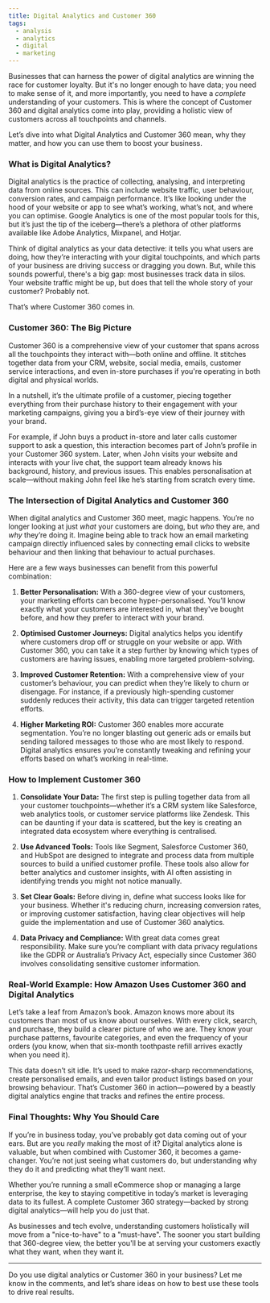 ```yaml
---
title: Digital Analytics and Customer 360
tags:
  - analysis
  - analytics
  - digital
  - marketing
---
```

Businesses that can harness the power of digital analytics are winning the race for customer loyalty. But it's no longer enough to have data; you need to make sense of it, and more importantly, you need to have a *complete* understanding of your customers. This is where the concept of Customer 360 and digital analytics come into play, providing a holistic view of customers across all touchpoints and channels. 

Let’s dive into what Digital Analytics and Customer 360 mean, why they matter, and how you can use them to boost your business. 

### What is Digital Analytics?

Digital analytics is the practice of collecting, analysing, and interpreting data from online sources. This can include website traffic, user behaviour, conversion rates, and campaign performance. It’s like looking under the hood of your website or app to see what’s working, what’s not, and where you can optimise. Google Analytics is one of the most popular tools for this, but it’s just the tip of the iceberg—there’s a plethora of other platforms available like Adobe Analytics, Mixpanel, and Hotjar.

Think of digital analytics as your data detective: it tells you what users are doing, how they’re interacting with your digital touchpoints, and which parts of your business are driving success or dragging you down. But, while this sounds powerful, there's a big gap: most businesses track data in silos. Your website traffic might be up, but does that tell the whole story of your customer? Probably not.

That’s where Customer 360 comes in.

### Customer 360: The Big Picture

Customer 360 is a comprehensive view of your customer that spans across all the touchpoints they interact with—both online and offline. It stitches together data from your CRM, website, social media, emails, customer service interactions, and even in-store purchases if you're operating in both digital and physical worlds. 

In a nutshell, it’s the ultimate profile of a customer, piecing together everything from their purchase history to their engagement with your marketing campaigns, giving you a bird’s-eye view of their journey with your brand.

For example, if John buys a product in-store and later calls customer support to ask a question, this interaction becomes part of John’s profile in your Customer 360 system. Later, when John visits your website and interacts with your live chat, the support team already knows his background, history, and previous issues. This enables personalisation at scale—without making John feel like he’s starting from scratch every time.

### The Intersection of Digital Analytics and Customer 360

When digital analytics and Customer 360 meet, magic happens. You’re no longer looking at just *what* your customers are doing, but *who* they are, and *why* they’re doing it. Imagine being able to track how an email marketing campaign directly influenced sales by connecting email clicks to website behaviour and then linking that behaviour to actual purchases. 

Here are a few ways businesses can benefit from this powerful combination:

1. **Better Personalisation:** With a 360-degree view of your customers, your marketing efforts can become hyper-personalised. You’ll know exactly what your customers are interested in, what they've bought before, and how they prefer to interact with your brand.

2. **Optimised Customer Journeys:** Digital analytics helps you identify where customers drop off or struggle on your website or app. With Customer 360, you can take it a step further by knowing which types of customers are having issues, enabling more targeted problem-solving.

3. **Improved Customer Retention:** With a comprehensive view of your customer’s behaviour, you can predict when they’re likely to churn or disengage. For instance, if a previously high-spending customer suddenly reduces their activity, this data can trigger targeted retention efforts.

4. **Higher Marketing ROI:** Customer 360 enables more accurate segmentation. You’re no longer blasting out generic ads or emails but sending tailored messages to those who are most likely to respond. Digital analytics ensures you’re constantly tweaking and refining your efforts based on what’s working in real-time.

### How to Implement Customer 360

1. **Consolidate Your Data:** The first step is pulling together data from all your customer touchpoints—whether it’s a CRM system like Salesforce, web analytics tools, or customer service platforms like Zendesk. This can be daunting if your data is scattered, but the key is creating an integrated data ecosystem where everything is centralised.

2. **Use Advanced Tools:** Tools like Segment, Salesforce Customer 360, and HubSpot are designed to integrate and process data from multiple sources to build a unified customer profile. These tools also allow for better analytics and customer insights, with AI often assisting in identifying trends you might not notice manually.

3. **Set Clear Goals:** Before diving in, define what success looks like for your business. Whether it's reducing churn, increasing conversion rates, or improving customer satisfaction, having clear objectives will help guide the implementation and use of Customer 360 analytics.

4. **Data Privacy and Compliance:** With great data comes great responsibility. Make sure you’re compliant with data privacy regulations like the GDPR or Australia’s Privacy Act, especially since Customer 360 involves consolidating sensitive customer information.

### Real-World Example: How Amazon Uses Customer 360 and Digital Analytics

Let’s take a leaf from Amazon’s book. Amazon knows more about its customers than most of us know about ourselves. With every click, search, and purchase, they build a clearer picture of who we are. They know your purchase patterns, favourite categories, and even the frequency of your orders (you know, when that six-month toothpaste refill arrives exactly when you need it). 

This data doesn’t sit idle. It’s used to make razor-sharp recommendations, create personalised emails, and even tailor product listings based on your browsing behaviour. That’s Customer 360 in action—powered by a beastly digital analytics engine that tracks and refines the entire process.

### Final Thoughts: Why You Should Care

If you’re in business today, you’ve probably got data coming out of your ears. But are you *really* making the most of it? Digital analytics alone is valuable, but when combined with Customer 360, it becomes a game-changer. You’re not just seeing what customers do, but understanding why they do it and predicting what they’ll want next.

Whether you’re running a small eCommerce shop or managing a large enterprise, the key to staying competitive in today’s market is leveraging data to its fullest. A complete Customer 360 strategy—backed by strong digital analytics—will help you do just that.

As businesses and tech evolve, understanding customers holistically will move from a "nice-to-have" to a "must-have". The sooner you start building that 360-degree view, the better you'll be at serving your customers exactly what they want, when they want it.

---

Do you use digital analytics or Customer 360 in your business? Let me know in the comments, and let’s share ideas on how to best use these tools to drive real results.